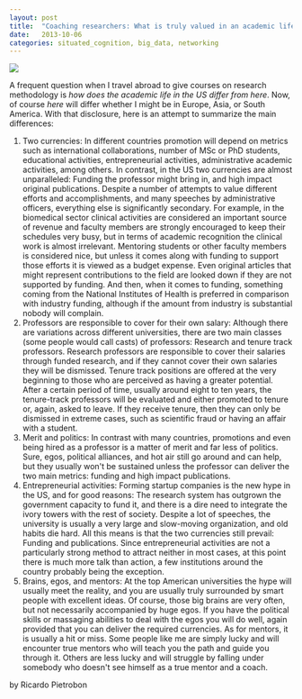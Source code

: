 ```yaml
---
layout: post
title:  "Coaching researchers: What is truly valued in an academic life in the US?"
date:   2013-10-06
categories: situated_cognition, big_data, networking
---
```


![](https://lh3.googleusercontent.com/-ul3-okePKVo/Ukg3u2Tr4-I/AAAAAAAA4c4/VTmETF6gh-w/w506-h380/frac.png)

<title>{{ page.title }}</title>


A frequent question when I travel abroad to give courses on research methodology is *how does the academic life in the US differ from here*. Now, of course *here* will differ whether I might be in Europe, Asia, or South America. With that disclosure, here is an attempt to summarize the main differences:

1. Two currencies: In different countries promotion will depend on metrics such as international collaborations, number of MSc or PhD students, educational activities, entrepreneurial activities, administrative academic activities, among others. In contrast, in the US two currencies are almost unparalleled: Funding the professor might bring in, and high impact original publications. Despite a number of attempts to value different efforts and accomplishments, and many speeches by administrative officers, everything else is significantly secondary. For example, in the biomedical sector clinical activities are considered an important source of revenue and faculty members are strongly encouraged to keep their schedules very busy, but in terms of academic recognition the clinical work is almost irrelevant. Mentoring students or other faculty members is considered nice, but unless it comes along with funding to support those efforts it is viewed as a budget expense. Even original articles that might represent contributions to the field are looked down if they are not supported by funding. And then, when it comes to funding, something coming from the National Institutes of Health is preferred in comparison with industry funding, although if the amount from industry is substantial nobody will complain.
2. Professors are responsible to cover for their own salary: Although there are variations across different universities, there are two main classes (some people would call casts) of professors: Research and tenure track professors. Research professors are responsible to cover their salaries through funded research, and if they cannot cover their own salaries they will be dismissed. Tenure track positions are offered at the very beginning to those who are perceived as having a greater potential. After a certain period of time, usually around eight to ten years, the tenure-track professors will be evaluated and either promoted to tenure or, again, asked to leave. If they receive tenure, then they can only be dismissed in extreme cases, such as scientific fraud or having an affair with a student. 
3. Merit and politics: In contrast with many countries, promotions and even being hired as a professor is a matter of merit and far less of politics. Sure, egos, political alliances, and hot air still go around and can help, but they usually won't be sustained unless the professor can deliver the two main metrics: funding and high impact publications.
4. Entrepreneurial activities: Forming startup companies is the new hype in the US, and for good reasons: The research system has outgrown the government capacity to fund it, and there is a dire need to integrate the ivory towers with the rest of society. Despite a lot of speeches, the university is usually a very large and slow-moving organization, and old habits die hard. All this means is that the two currencies still prevail: Funding and publications. Since entrepreneurial activities are not a particularly strong method to attract neither in most cases, at this point there is much more talk than action, a few institutions around the country probably being the exception.
5. Brains, egos, and mentors: At the top American universities the hype will usually meet the reality, and you are usually truly surrounded by smart people with excellent ideas. Of course, those big brains are very often, but not necessarily accompanied by huge egos. If you have the political skills or massaging abilities to deal with the egos you will do well, again provided that you can deliver the required currencies. As for mentors, it is usually a hit or miss. Some people like me are simply lucky and will encounter true mentors who will teach you the path and guide you through it. Others are less lucky and will struggle by falling under somebody who doesn't see himself as a true mentor and a coach. 


by Ricardo Pietrobon